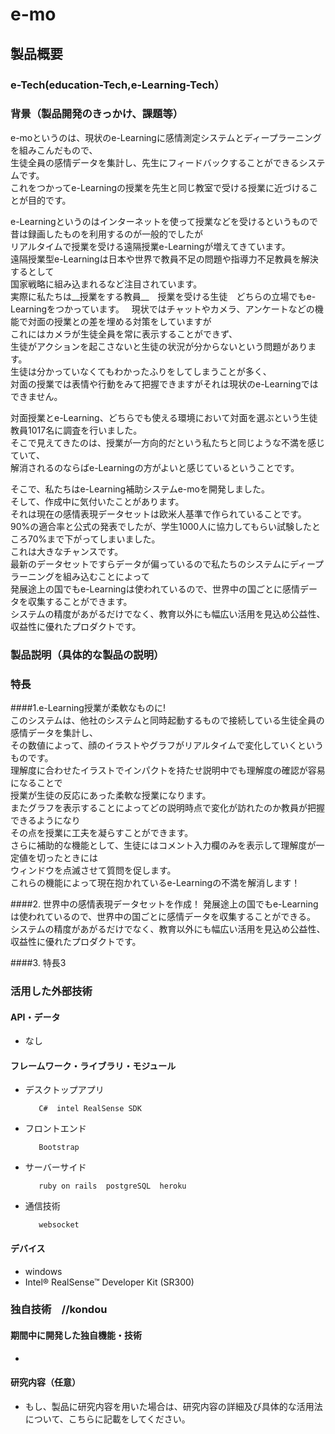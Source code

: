 # e-mo
## 製品概要
### e-Tech(education-Tech,e-Learning-Tech）

### 背景（製品開発のきっかけ、課題等）
e-moというのは、現状のe-Learningに感情測定システムとディープラーニングを組みこんだもので、  
生徒全員の感情データを集計し、先生にフィードバックすることができるシステムです。  
これをつかってe-Learningの授業を先生と同じ教室で受ける授業に近づけることが目的です。  

e-Learningというのはインターネットを使って授業などを受けるというもので  
昔は録画したものを利用するのが一般的でしたが  
リアルタイムで授業を受ける遠隔授業e-Learningが増えてきています。  
遠隔授業型e-Learningは日本や世界で教員不足の問題や指導力不足教員を解決するとして  
国家戦略に組み込まれるなど注目されています。  
実際に私たちは__授業をする教員__　授業を受ける生徒　どちらの立場でもe-Learningをつかっています。  
現状ではチャットやカメラ、アンケートなどの機能で対面の授業との差を埋める対策をしていますが  
これにはカメラが生徒全員を常に表示することができず、  
生徒がアクションを起こさないと生徒の状況が分からないという問題があります。  
生徒は分かっていなくてもわかったふりをしてしまうことが多く、  
対面の授業では表情や行動をみて把握できますがそれは現状のe-Learningではできません。  

対面授業とe-Learning、どちらでも使える環境において対面を選ぶという生徒教員1017名に調査を行いました。  
そこで見えてきたのは、授業が一方向的だという私たちと同じような不満を感じていて、  
解消されるのならばe-Learningの方がよいと感じているということです。 

そこで、私たちはe-Learning補助システムe-moを開発しました。  
そして、作成中に気付いたことがあります。  
それは現在の感情表現データセットは欧米人基準で作られていることです。  
90%の適合率と公式の発表でしたが、学生1000人に協力してもらい試験したところ70%まで下がってしまいました。  
これは大きなチャンスです。  
最新のデータセットですらデータが偏っているので私たちのシステムにディープラーニングを組み込むことによって   
発展途上の国でもe-Learningは使われているので、世界中の国ごとに感情データを収集することができます。  
システムの精度があがるだけでなく、教育以外にも幅広い活用を見込め公益性、収益性に優れたプロダクトです。    　　

### 製品説明（具体的な製品の説明）
### 特長
####1.e-Learning授業が柔軟なものに!  
このシステムは、他社のシステムと同時起動するもので接続している生徒全員の感情データを集計し、    
その数値によって、顔のイラストやグラフがリアルタイムで変化していくというものです。  
理解度に合わせたイラストでインパクトを持たせ説明中でも理解度の確認が容易になることで    
授業が生徒の反応にあった柔軟な授業になります。  
またグラフを表示することによってどの説明時点で変化が訪れたのか教員が把握できるようになり    
その点を授業に工夫を凝らすことができます。  
さらに補助的な機能として、生徒にはコメント入力欄のみを表示して理解度が一定値を切ったときには    
ウィンドウを点滅させて質問を促します。  
これらの機能によって現在抱かれているe-Learningの不満を解消します！  

####2. 世界中の感情表現データセットを作成！
発展途上の国でもe-Learningは使われているので、世界中の国ごとに感情データを収集することができる。  
システムの精度があがるだけでなく、教育以外にも幅広い活用を見込め公益性、収益性に優れたプロダクトです。  

####3. 特長3



### 活用した外部技術
#### API・データ
* なし

#### フレームワーク・ライブラリ・モジュール
* デスクトップアプリ

         C#  intel RealSense SDK

* フロントエンド

         Bootstrap

* サーバーサイド

         ruby on rails  postgreSQL  heroku  

* 通信技術

         websocket

#### デバイス
* windows
* Intel® RealSense™ Developer Kit (SR300)

### 独自技術　//kondou

#### 期間中に開発した独自機能・技術
* 


#### 研究内容（任意）
* もし、製品に研究内容を用いた場合は、研究内容の詳細及び具体的な活用法について、こちらに記載をしてください。
